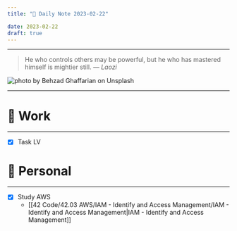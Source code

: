```yaml
---
title: "🌱 Daily Note 2023-02-22"

date: 2023-02-22
draft: true
---
```



---

> He who controls others may be powerful, but he who has mastered himself is mightier still.
> — <cite>Laozi</cite>

![photo by Behzad Ghaffarian on Unsplash](https://images.unsplash.com/photo-1554663565-f60b88adfa08?crop=entropy&cs=tinysrgb&fm=jpg&ixid=MnwzNjM5Nzd8MHwxfHJhbmRvbXx8fHx8fHx8fDE2NzcwMzI3NDg&ixlib=rb-4.0.3&q=80&w=500&h=500)

---


# 💼 Work
---
- [x] Task LV

# 🌱 Personal
---
- [x] Study AWS
	-  [[42 Code/42.03 AWS/IAM - Identify and Access Management/IAM - Identify and Access Management|IAM - Identify and Access Management]] 
